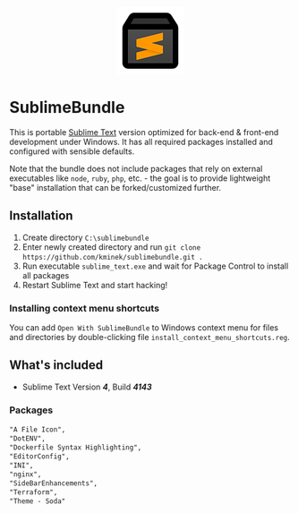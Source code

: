 <p align="center">
    <img
        width="120"
        src="sublimebundle.png"
        alt="SublimeBundle logo"
    >
</p>

# SublimeBundle

This is portable [Sublime Text](https://www.sublimetext.com/) version optimized
for back-end & front-end development under Windows. It has all required packages
installed and configured with sensible defaults.

Note that the bundle does not include packages that rely on external executables
like `node`, `ruby`, `php`, etc. - the goal is to provide lightweight
"base" installation that can be forked/customized further.

## Installation

1. Create directory `C:\sublimebundle`
2. Enter newly created directory and run `git clone https://github.com/kminek/sublimebundle.git .`
3. Run executable `sublime_text.exe` and wait for Package Control to install all packages
4. Restart Sublime Text and start hacking!

### Installing context menu shortcuts

You can add `Open With SublimeBundle` to Windows context menu for files and
directories by double-clicking file `install_context_menu_shortcuts.reg`.

## What's included

- Sublime Text Version ***4***, Build ***4143***

### Packages

```
"A File Icon",
"DotENV",
"Dockerfile Syntax Highlighting",
"EditorConfig",
"INI",
"nginx",
"SideBarEnhancements",
"Terraform",
"Theme - Soda"
```
